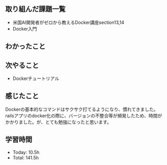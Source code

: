 ## 取り組んだ課題一覧
- 米国AI開発者がゼロから教えるDocker講座section13,14
- Docker入門
## わかったこと

## 次やること
- Dockerチュートリアル

## 感じたこと
Dockerの基本的なコマンドはサクサク打てるようになり、慣れてきました。
railsアプリのdocker化の際に、バージョンの不整合等が頻発したため、時間がかかりました。が、とても勉強になったと思います。

## 学習時間
- Today: 10.5h
- Total: 141.5h

